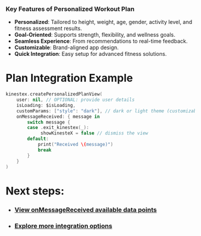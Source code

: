 ### Key Features of Personalized Workout Plan

- **Personalized**: Tailored to height, weight, age, gender, activity level, and fitness assessment results.
- **Goal-Oriented**: Supports strength, flexibility, and wellness goals.
- **Seamless Experience**: From recommendations to real-time feedback.
- **Customizable**: Brand-aligned app design.
- **Quick Integration**: Easy setup for advanced fitness solutions.


# **Plan Integration Example**

```swift
kinestex.createPersonalizedPlanView(
    user: nil, // OPTIONAL: provide user details
    isLoading: $isLoading,
    customParams: ["style": "dark"], // dark or light theme (customizable in admin portal)
    onMessageReceived: { message in
        switch message {
        case .exit_kinestex(_):
             showKinesteX = false // dismiss the view
        default:
            print("Received \(message)")
            break
        }
    }
)

``` 

# Next steps:
- ### [View onMessageReceived available data points](../../data.md)
- ### [Explore more integration options](../overview.md)
